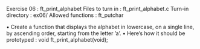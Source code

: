 Exercise 06 : ft_print_alphabet
Files to turn in : ft_print_alphabet.c
Turn-in directory : ex06/ Allowed functions : ft_putchar

• Create a function that displays the alphabet in lowercase, on a single line, by ascending order, starting from the letter ’a’.
• Here’s how it should be prototyped :
void ft_print_alphabet(void);